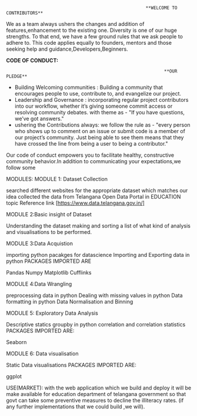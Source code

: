                                                          **WELCOME TO CONTRIBUTORS**
                                                         
                                                         
We as a team always ushers the changes and addition of features,enhancement to the existing one. Diversity is one of our huge strengths.
To that end, we have a few ground rules that we ask people to adhere to. This code applies equally to founders, mentors and those seeking help and guidance,Developers,Beginners.
 
**CODE OF CONDUCT:**

                                                                **OUR PLEDGE**
* Building Welcoming communities   : Building a community that encourages people to use, contribute to, and evangelize our project.
* Leadership and Governance        : incorporating regular project contributors into our workflow, whether it’s giving someone commit access or resolving community debates.
                                       with theme as - "If you have questions, we’ve got answers."
* ushering the Contributions always:  we follow the rule as - "every person who shows up to comment on an issue or submit code is a member of our  project’s community. 
                                       Just being able to see them means that they have crossed the line from being a user to being a contributor."                               

Our code of conduct empowers you to facilitate healthy, constructive community behavior.In addition to communicating your expectations,we follow some  


MODULES:
MODULE 1: Dataset Collection

searched different websites for the appropriate dataset which matches our idea
collected the data from Telangana Open Data Portal in EDUCATION topic
Reference link  [https://www.data.telangana.gov.in/]

MODULE 2:Basic insight of Dataset

Understanding the dataset
making and sorting a list of what kind of analysis and visualisations to be performed.

MODULE 3:Data Acquistion

importing python pacakges for datascience
Importing and Exporting data in python
PACKAGES IMPORTED ARE

Pandas
Numpy
Matplotlib
Cufflinks



MODULE 4:Data Wrangling

preprocessing data in python
Dealing with missing values in python
Data formatting in python
Data Normalisation and Binning

MODULE 5: Exploratory Data Analysis

Descriptive statics
groupby in python
correlation and correlation statistics
PACKAGES IMPORTED ARE:


Seaborn

MODULE 6: Data visualisation

Static Data visualisations
PACKAGES IMPORTED ARE:


ggplot

USE(MARKET):
with the web application which we build and deploy it will be make available for  education department of telangana government so that govt can take some preventive measures to decline the illiteracy rates.
(if any further implementations that we could build ,we will).



































